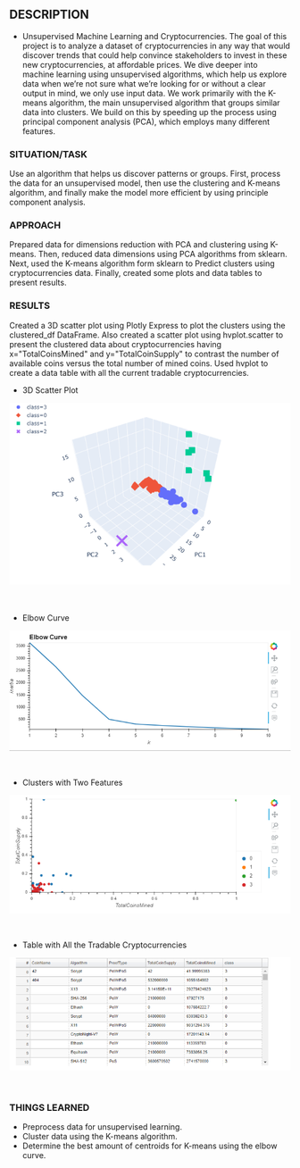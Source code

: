 ## DESCRIPTION
* Unsupervised Machine Learning and Cryptocurrencies.
The goal of this project is to analyze a dataset of cryptocurrencies in any way that would discover trends that could help
convince stakeholders to invest in these new cryptocurrencies, at affordable prices. We dive deeper into machine learning using unsupervised algorithms, which help us explore data when we’re not sure what we’re looking for or without a clear output in mind,
we only use input data. We work primarily with the K-means algorithm, the main unsupervised algorithm that groups similar data into clusters. We build on this by speeding up the process using principal component analysis (PCA), which employs many different features.

### SITUATION/TASK
Use an algorithm that helps us discover patterns or groups. First, process the data for an unsupervised model, 
then use the clustering and K-means algorithm, and finally make the model more efficient by using principle component analysis.

### APPROACH
Prepared data for dimensions reduction with PCA and clustering using K-means. Then, reduced data dimensions using PCA algorithms from sklearn. Next, used the K-means algorithm form sklearn to Predict clusters using cryptocurrencies data. Finally, created some plots
and data tables to present results.

### RESULTS
Created a 3D scatter plot using Plotly Express to plot the clusters using the clustered_df DataFrame.
Also created a scatter plot using hvplot.scatter to present the clustered data about cryptocurrencies having x="TotalCoinsMined"
and y="TotalCoinSupply" to contrast the number of available coins versus the total number of mined coins. Used hvplot to create a data table with all the current tradable cryptocurrencies.


* 3D Scatter Plot

<img align=" center" width="650" src= "/pics/3D_Scatter_Plot.png"><br/><br/><br/>

* Elbow Curve

<img align="center" width="650" src="/pics/Elbow_Curve.png"><br/><br/><br/>

* Clusters with Two Features

<img align="center" width="650" src="/pics/hvplot_Scatter_Clusters.png"><br/><br/><br/>


* Table with All the Tradable Cryptocurrencies 

<img align="center" width="650" src="/pics/Table_Tradeable_Cryptocurrencies.png"><br/><br/><br/>

### THINGS LEARNED
* Preprocess data for unsupervised learning.
* Cluster data using the K-means algorithm.
* Determine the best amount of centroids for K-means using the elbow curve.
